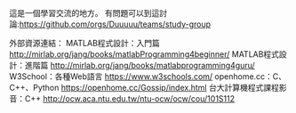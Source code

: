 這是一個學習交流的地方。
有問題可以到這討論:https://github.com/orgs/Duuuuu/teams/study-group

外部資源連結：
MATLAB程式設計：入門篇
http://mirlab.org/jang/books/matlabProgramming4beginner/
MATLAB程式設計：進階篇
http://mirlab.org/jang/books/matlabprogramming4guru/
W3School：各種Web語言
https://www.w3schools.com/
openhome.cc：C、C++、Python
https://openhome.cc/Gossip/index.html
台大計算機程式課程影音：C++
http://ocw.aca.ntu.edu.tw/ntu-ocw/ocw/cou/101S112
